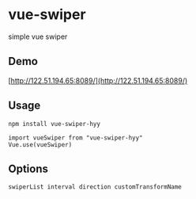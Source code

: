 # vue-swiper

simple vue swiper

## Demo

[http://122.51.194.65:8089/](http://122.51.194.65:8089/)

## Usage

```javasscript
npm install vue-swiper-hyy

import vueSwiper from "vue-swiper-hyy"
Vue.use(vueSwiper)
```

## Options
```javascript
swiperList interval direction customTransformName
```
